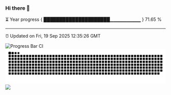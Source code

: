 ### Hi there 👋

⏳ Year progress { █████████████████████▁▁▁▁▁▁▁▁▁ } 71.65 %

---

⏰ Updated on Fri, 19 Sep 2025 12:35:26 GMT

![Progress Bar CI](https://github.com/liununu/liununu/workflows/Progress%20Bar%20CI/badge.svg)![](https://raw.githubusercontent.com/L1cardo/L1cardo/main/assets/github-contribution-grid-snake.svg)![](https://raw.githubusercontent.com/seesaws/seesaws/main/assets/github-contribution-grid-snake.svg)
